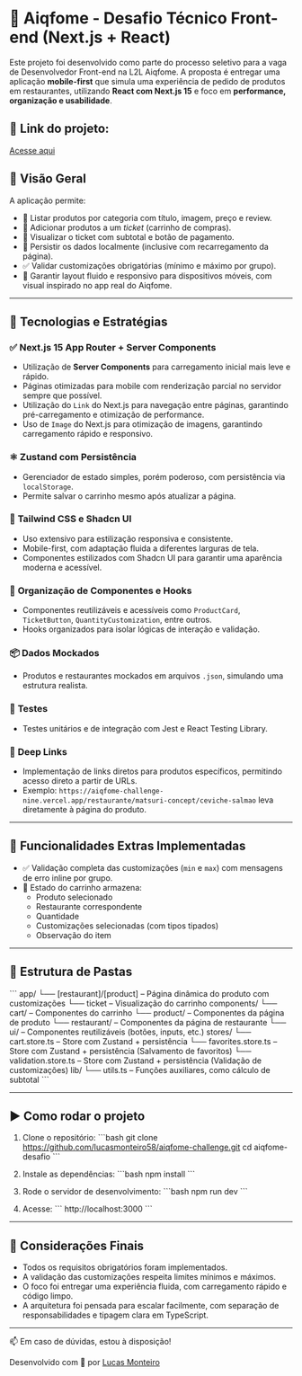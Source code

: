 # 🍔 Aiqfome - Desafio Técnico Front-end (Next.js + React)

Este projeto foi desenvolvido como parte do processo seletivo para a vaga de Desenvolvedor Front-end na L2L Aiqfome. A proposta é entregar uma aplicação **mobile-first** que simula uma experiência de pedido de produtos em restaurantes, utilizando **React com Next.js 15** e foco em **performance, organização e usabilidade**.

## 🔗 Link do projeto:
[Acesse aqui](https://aiqfome-challenge-nine.vercel.app/)

## 📱 Visão Geral

A aplicação permite:

- 📂 Listar produtos por categoria com título, imagem, preço e review.
- 🛒 Adicionar produtos a um *ticket* (carrinho de compras).
- 📄 Visualizar o ticket com subtotal e botão de pagamento.
- 💾 Persistir os dados localmente (inclusive com recarregamento da página).
- ✅ Validar customizações obrigatórias (mínimo e máximo por grupo).
- 📏 Garantir layout fluido e responsivo para dispositivos móveis, com visual inspirado no app real do Aiqfome.

---

## 🚀 Tecnologias e Estratégias

### ✅ **Next.js 15 App Router + Server Components**
- Utilização de **Server Components** para carregamento inicial mais leve e rápido.
- Páginas otimizadas para mobile com renderização parcial no servidor sempre que possível.
- Utilização do `Link` do Next.js para navegação entre páginas, garantindo pré-carregamento e otimização de performance.
- Uso de `Image` do Next.js para otimização de imagens, garantindo carregamento rápido e responsivo.

### ⚛️ **Zustand com Persistência**
- Gerenciador de estado simples, porém poderoso, com persistência via `localStorage`.
- Permite salvar o carrinho mesmo após atualizar a página.

### 🎨 **Tailwind CSS e Shadcn UI**
- Uso extensivo para estilização responsiva e consistente.
- Mobile-first, com adaptação fluida a diferentes larguras de tela.
- Componentes estilizados com Shadcn UI para garantir uma aparência moderna e acessível.

### 🧠 **Organização de Componentes e Hooks**
- Componentes reutilizáveis e acessíveis como `ProductCard`, `TicketButton`, `QuantityCustomization`, entre outros.
- Hooks organizados para isolar lógicas de interação e validação.

### 📦 **Dados Mockados**
- Produtos e restaurantes mockados em arquivos `.json`, simulando uma estrutura realista.

### 🧪 **Testes**
- Testes unitários e de integração com Jest e React Testing Library.

### 🔗 **Deep Links**
- Implementação de links diretos para produtos específicos, permitindo acesso direto a partir de URLs.
- Exemplo: `https://aiqfome-challenge-nine.vercel.app/restaurante/matsuri-concept/ceviche-salmao` leva diretamente à página do produto.

---

## 🧩 Funcionalidades Extras Implementadas

- ✅ Validação completa das customizações (`min` e `max`) com mensagens de erro inline por grupo.
- 🧠 Estado do carrinho armazena:
  - Produto selecionado
  - Restaurante correspondente
  - Quantidade
  - Customizações selecionadas (com tipos tipados)
  - Observação do item

---

## 📁 Estrutura de Pastas

\`\`\`
app/
  └── [restaurant]/[product] – Página dinâmica do produto com customizações
  └── ticket – Visualização do carrinho
components/
  └── cart/ – Componentes do carrinho
  └── product/ – Componentes da página de produto
  └── restaurant/ – Componentes da página de restaurante
  └── ui/ – Componentes reutilizáveis (botões, inputs, etc.)
stores/
  └── cart.store.ts – Store com Zustand + persistência
  └── favorites.store.ts – Store com Zustand + persistência (Salvamento de favoritos)
  └── validation.store.ts – Store com Zustand + persistência (Validação de customizações)
lib/
  └── utils.ts – Funções auxiliares, como cálculo de subtotal
\`\`\`

---

## ▶️ Como rodar o projeto

1. Clone o repositório:
   \`\`\`bash
   git clone https://github.com/lucasmonteiro58/aiqfome-challenge.git
   cd aiqfome-desafio
   \`\`\`

2. Instale as dependências:
   \`\`\`bash
   npm install
   \`\`\`

3. Rode o servidor de desenvolvimento:
   \`\`\`bash
   npm run dev
   \`\`\`

4. Acesse:
   \`\`\`
   http://localhost:3000
   \`\`\`

---

## 💬 Considerações Finais

- Todos os requisitos obrigatórios foram implementados.
- A validação das customizações respeita limites mínimos e máximos.
- O foco foi entregar uma experiência fluida, com carregamento rápido e código limpo.
- A arquitetura foi pensada para escalar facilmente, com separação de responsabilidades e tipagem clara em TypeScript.

---

📫 Em caso de dúvidas, estou à disposição!

Desenvolvido com 💜 por [Lucas Monteiro](https://lucasmonteiro.dev)

